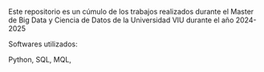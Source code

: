 Este repositorio es un cúmulo de los trabajos realizados durante el Master de Big Data y Ciencia de Datos de la Universidad VIU durante el año 2024-2025


Softwares utilizados:

Python, SQL, MQL, 
